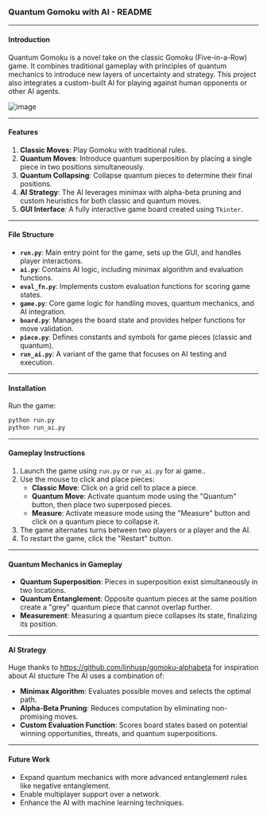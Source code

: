 ### Quantum Gomoku with AI - README

---

#### **Introduction**
Quantum Gomoku is a novel take on the classic Gomoku (Five-in-a-Row) game. It combines traditional gameplay with principles of quantum mechanics to introduce new layers of uncertainty and strategy. This project also integrates a custom-built AI for playing against human opponents or other AI agents.


![image](https://github.com/user-attachments/assets/8803e254-c575-4aff-91e1-06947b7dbfa1)


---

#### **Features**
1. **Classic Moves**: Play Gomoku with traditional rules.
2. **Quantum Moves**: Introduce quantum superposition by placing a single piece in two positions simultaneously.
3. **Quantum Collapsing**: Collapse quantum pieces to determine their final positions.
4. **AI Strategy**: The AI leverages minimax with alpha-beta pruning and custom heuristics for both classic and quantum moves.
5. **GUI Interface**: A fully interactive game board created using `Tkinter`.

---

#### **File Structure**
- **`run.py`**: Main entry point for the game, sets up the GUI, and handles player interactions.
- **`ai.py`**: Contains AI logic, including minimax algorithm and evaluation functions.
- **`eval_fn.py`**: Implements custom evaluation functions for scoring game states.
- **`game.py`**: Core game logic for handling moves, quantum mechanics, and AI integration.
- **`board.py`**: Manages the board state and provides helper functions for move validation.
- **`piece.py`**: Defines constants and symbols for game pieces (classic and quantum).
- **`run_ai.py`**: A variant of the game that focuses on AI testing and execution.

---

#### **Installation**
Run the game:
   ```bash
   python run.py
   python run_ai.py
   ```

---
#### **Gameplay Instructions**
1. Launch the game using `run.py` or `run_ai.py` for ai game..
2. Use the mouse to click and place pieces:
   - **Classic Move**: Click on a grid cell to place a piece.
   - **Quantum Move**: Activate quantum mode using the "Quantum" button, then place two superposed pieces.
   - **Measure**: Activate measure mode using the "Measure" button and click on a quantum piece to collapse it.
3. The game alternates turns between two players or a player and the AI.
4. To restart the game, click the "Restart" button.
---

#### **Quantum Mechanics in Gameplay**
- **Quantum Superposition**: Pieces in superposition exist simultaneously in two locations.
- **Quantum Entanglement**: Opposite quantum pieces at the same position create a "grey" quantum piece that cannot overlap further.
- **Measurement**: Measuring a quantum piece collapses its state, finalizing its position.

---

#### **AI Strategy**
Huge thanks to https://github.com/linhusp/gomoku-alphabeta for inspiration about AI stucture
The AI uses a combination of:
- **Minimax Algorithm**: Evaluates possible moves and selects the optimal path.
- **Alpha-Beta Pruning**: Reduces computation by eliminating non-promising moves.
- **Custom Evaluation Function**: Scores board states based on potential winning opportunities, threats, and quantum superpositions.

---

#### **Future Work**
- Expand quantum mechanics with more advanced entanglement rules like negative entanglement.
- Enable multiplayer support over a network.
- Enhance the AI with machine learning techniques.
